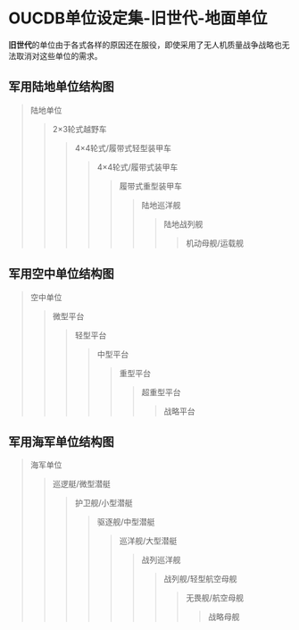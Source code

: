 # OUCDB单位设定集-旧世代-地面单位
**旧世代**的单位由于各式各样的原因还在服役，即使采用了无人机质量战争战略也无法取消对这些单位的需求。

## 军用陆地单位结构图
> 陆地单位
>> 2×3轮式越野车
>>> 4×4轮式/履带式轻型装甲车
>>>> 4×4轮式/履带式装甲车
>>>>> 履带式重型装甲车
>>>>>> 陆地巡洋舰
>>>>>>> 陆地战列舰
>>>>>>>> 机动母舰/运载舰


## 军用空中单位结构图
> 空中单位
>> 微型平台
>>> 轻型平台
>>>> 中型平台
>>>>> 重型平台
>>>>>> 超重型平台
>>>>>>> 战略平台


## 军用海军单位结构图
> 海军单位
>> 巡逻艇/微型潜艇
>>> 护卫舰/小型潜艇
>>>> 驱逐舰/中型潜艇
>>>>> 巡洋舰/大型潜艇
>>>>>> 战列巡洋舰
>>>>>>> 战列舰/轻型航空母舰
>>>>>>>> 无畏舰/航空母舰
>>>>>>>>> 战略母舰
